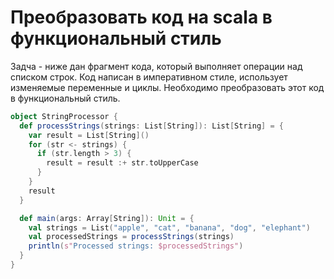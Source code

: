# Преобразовать код на scala в функциональный стиль

Задча - ниже дан фрагмент кода, который выполняет операции над списком строк. 
Код написан в императивном стиле, использует изменяемые переменные и циклы. 
Необходимо преобразовать этот код в функциональный стиль.

```scala
object StringProcessor {
  def processStrings(strings: List[String]): List[String] = {
    var result = List[String]()
    for (str <- strings) {
      if (str.length > 3) {
        result = result :+ str.toUpperCase
      }
    }
    result
  }

  def main(args: Array[String]): Unit = {
    val strings = List("apple", "cat", "banana", "dog", "elephant")
    val processedStrings = processStrings(strings)
    println(s"Processed strings: $processedStrings")
  }
}
```
